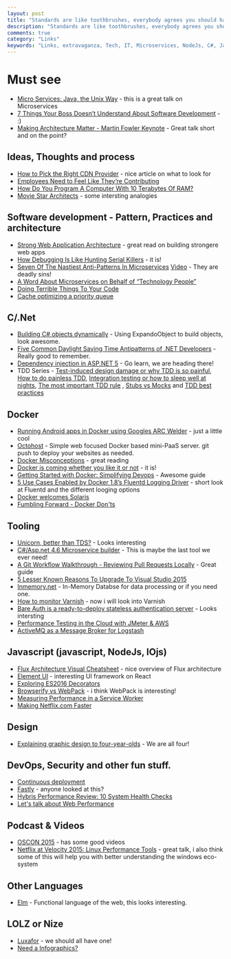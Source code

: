 ```yaml
---
layout: post
title: "Standards are like toothbrushes, everybody agrees you should have one, but no one wants to use yours."
description: "Standards are like toothbrushes, everybody agrees you should have one, but no one wants to use yours."
comments: true
category: "Links"
keywords: "Links, extravaganza, Tech, IT, Microservices, NodeJs, C#, Javascript, Solution architecture"
---
```

#  Must see #
 * [Micro Services: Java, the Unix Way](http://www.infoq.com/presentations/Micro-Services) - this is a great talk on Microservices
 * [7 Things Your Boss Doesn’t Understand About Software Development](http://simpleprogrammer.com/2015/08/03/7-things-your-boss-doesnt-understand-about-software-development/) - :) 
 * [Making Architecture Matter - Martin Fowler Keynote](https://www.youtube.com/watch?v=DngAZyWMGR0) - Great talk short and on the point? 

##  Ideas, Thoughts and process ##
 * [How to Pick the Right CDN Provider](http://blog.catchpoint.com/2015/08/03/choosing-cdn-provider/) - nice article on what to look for
 * [Employees Need to Feel Like They’re Contributing](https://experiencematters.wordpress.com/2015/07/30/employees-need-to-feel-like-theyre-contributing/)
 * [How Do You Program A Computer With 10 Terabytes Of RAM?](http://highscalability.com/blog/2015/8/5/how-do-you-program-a-computer-with-10-terabytes-of-ram.html) 
 * [Movie Star Architects](http://www.enterpriseintegrationpatterns.com/ramblings/88_moviestararchitects.html) - some intersting analogies

##  Software development - Pattern, Practices and architecture ##
 * [Strong Web Application Architecture](http://www.artofsoftwaredevelopment.com/architecture/good-architecture) - great read on building strongere web apps
 * [How Debugging Is Like Hunting Serial Killers](http://highscalability.com/blog/2015/7/30/how-debugging-is-like-hunting-serial-killers.html) - it is!
 * [Seven Of The Nastiest Anti-Patterns In Microservices](http://highscalability.com/blog/2015/8/3/seven-of-the-nastiest-anti-patterns-in-microservices.html) [Video](https://www.parleys.com/tutorial/seven-deadly-sins-microservices) - They are deadly sins!
 * [A Word About Microservices on Behalf of “Technology People”](http://thenewstack.io/word-microservices-behalf-technology-people/)
 * [Doing Terrible Things To Your Code](http://blog.codinghorror.com/doing-terrible-things-to-your-code/)
 * [Cache optimizing a priority queue](http://playfulprogramming.blogspot.dk/2015/08/cache-optimizing-priority-queue.html)
 
##  C/.Net ##
 * [Building C# objects dynamically](http://radar.oreilly.com/2015/07/building-c-objects-dynamically.html) - Using ExpandoObject to build objects, look awesome.
 * [Five Common Daylight Saving Time Antipatterns of .NET Developers](http://codeofmatt.com/2015/03/06/common-daylight-saving-time-mistakes-for-net-developers/) - Really good to remember.
 * [Dependency injection in ASP.NET 5](http://gunnarpeipman.com/2015/08/dependency-injection-in-asp-net-5/) - Go learn, we are heading there!
 * TDD Series - [Test-induced design damage or why TDD is so painful](http://enterprisecraftsmanship.com/2015/06/29/test-induced-design-damage-or-why-tdd-is-so-painful/), [How to do painless TDD](http://enterprisecraftsmanship.com/2015/06/29/test-induced-design-damage-or-why-tdd-is-so-painful/), [Integration testing or how to sleep well at nights](http://enterprisecraftsmanship.com/2015/06/29/test-induced-design-damage-or-why-tdd-is-so-painful/), [The most important TDD rule](http://enterprisecraftsmanship.com/2015/06/29/test-induced-design-damage-or-why-tdd-is-so-painful/) , [Stubs vs Mocks](http://enterprisecraftsmanship.com/2015/06/29/test-induced-design-damage-or-why-tdd-is-so-painful/) and [TDD best practices](http://enterprisecraftsmanship.com/2015/06/29/test-induced-design-damage-or-why-tdd-is-so-painful/)

## Docker ##
  * [Running Android apps in Docker using Googles ARC Welder](http://thshaw.blogspot.ie/2015/07/running-android-apps-in-docker-using.html?mkt_tok=3RkMMJWWfF9wsRonuqTMZKXonjHpfsX54%2B0uXKK1lMI%2F0ER3fOvrPUfGjI4ATsNrI%2BSLDwEYGJlv6SgFQ7LMMaZq1rgMXBk%3D) - just a little cool
  * [Octohost](http://www.octohost.io/) - Simple web focused Docker based mini-PaaS server. git push to deploy your websites as needed.
  * [Docker Misconceptions](https://valdhaus.co/writings/docker-misconceptions/) - great reading
  * [Docker is coming whether you like it or not](http://codebetter.com/kylebaley/2015/08/04/docker-is-coming-whether-you-like-it-or-not/) - it is!
  * [Getting Started with Docker: Simplifying Devops](http://www.toptal.com/devops/getting-started-with-docker-simplifying-devops) - Awesome guide
  * [5 Use Cases Enabled by Docker 1.8’s Fluentd Logging Driver](http://blog.treasuredata.com/blog/2015/08/03/5-use-cases-docker-fluentd/?mkt_tok=3RkMMJWWfF9wsRonuqTMZKXonjHpfsX54%2B0uXKK1lMI%2F0ER3fOvrPUfGjI4ATsNrI%2BSLDwEYGJlv6SgFQ7LMMaZq1rgMXBk%3D) - short look at Fluentd and the different looging options
  * [Docker welcomes Solaris](http://www.alaincyr.com/post/125462855005/docker-welcomes-solaris)
  * [Fumbling Forward - Docker Don'ts](https://www.youtube.com/watch?v=N4PzshbeiGE)

 
##  Tooling  ##
  * [Unicorn, better than TDS?](https://github.com/kamsar/Unicorn) - Looks interesting
  * [C#/Asp.net 4.6 Microservice builder](https://github.com/mrowa44/emojify) - This is maybe the last tool we ever need!
  * [A Git Workflow Walkthrough - Reviewing Pull Requests Locally](https://bocoup.com/weblog/git-workflow-walkthrough-reviewing-pull-requests-local/) - Great guide
  * [5 Lesser Known Reasons To Upgrade To Visual Studio 2015](http://www.cognim.co.uk/5-lesser-known-reasons-to-upgrade-to-visual-studio-2015/)
  * [Inmemory.net](http://inmemory.net/) - In-Memory Databse for data processing or if you need one.
  * [How to monitor Varnish](https://www.datadoghq.com/blog/how-to-monitor-varnish/) - now i will look into Varnish
  * [Bare Auth is a ready-to-deploy stateless authentication server](https://github.com/lapwinglabs/bare-auth) - Looks intersting
  * [Performance Testing in the Cloud with JMeter & AWS](http://www.artofsoftwaredevelopment.com/performance/performance-testing-in-the-cloud-with-jmeter-aws)
  * [ActiveMQ as a Message Broker for Logstash](http://www.javacodegeeks.com/2015/08/activemq-as-a-message-broker-for-logstash.html)

##  Javascript (javascript, NodeJs, IOjs) ##
 * [Flux Architecture Visual Cheatsheet](http://danmaz74.me/2015/07/27/flux-architecture-visual-cheatsheet) - nice overview of Flux architecture
 * [Element UI](http://elemental-ui.com/) - interesting UI framework on React
 * [Exploring ES2016 Decorators](https://medium.com/google-developers/exploring-es7-decorators-76ecb65fb841)
 * [Browserify vs WebPack](https://medium.com/@housecor/browserify-vs-webpack-b3d7ca08a0a9) - i think WebPack is interesting!
 * [Measuring Performance in a Service Worker](https://developers.google.com/web/updates/2015/07/measuring-performance-in-a-service-worker)
 * [Making Netflix.com Faster](http://techblog.netflix.com/2015/08/making-netflixcom-faster.html)

##  Design ##
  * [Explaining graphic design to four-year-olds](https://medium.com/@deanvipond/explaining-graphic-design-to-four-year-olds-fe9257ffaf3d) - We are all four!

##  DevOps, Security and other fun stuff.  ##
 * [Continuous deployment](https://lostechies.com/gabrielschenker/2015/08/03/continuous-deployment/)
 * [Fastly](https://www.fastly.com/) - anyone looked at this?
 * [Hybris Performance Review: 10 System Health Checks](http://apmblog.dynatrace.com/2015/08/04/hybris-performance-review-10-system-health-checks/)
 * [Let's talk about Web Performance](http://ponyfoo.com/articles/talk-about-web-performance)

##  Podcast & Videos ##
  * [OSCON 2015](https://www.youtube.com/watch?v=RNdD9Id7Ae8&index=1&list=PL055Epbe6d5YhDchEvY3O4nIuSLYyrx7K) - has some good videos
  * [Netflix at Velocity 2015: Linux Performance Tools](http://techblog.netflix.com/2015/08/netflix-at-velocity-2015-linux.html) - great talk, i also think some of this will help you with better understanding the windows eco-system

##  Other Languages ##
  * [Elm](http://elm-lang.org/) - Functional language of the web, this looks interesting.
 
##  LOLZ or Nize ##
  * [Luxafor](http://luxafor.com/) - we should all have one!
  * [Need a Infographics?](https://www.pinterest.com/perfplanet/wpo-infographics/)
